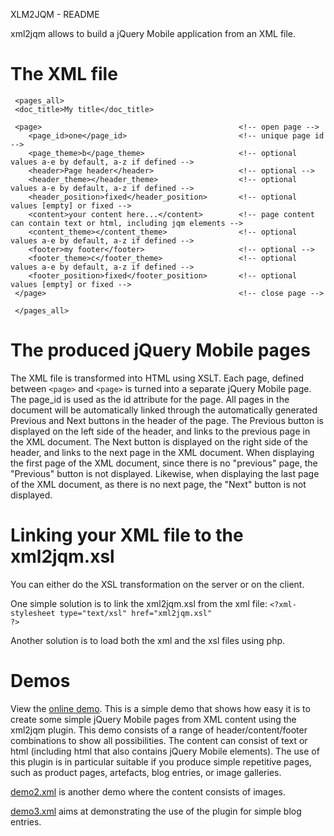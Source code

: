 XLM2JQM - README

xml2jqm allows to build a jQuery Mobile application from an XML file. 

The XML file
============

     <pages_all>
     <doc_title>My title</doc_title>
     
     <page>                                            <!-- open page -->
        <page_id>one</page_id>                         <!-- unique page id -->
        <page_theme>b</page_theme>                     <!-- optional values a-e by default, a-z if defined -->
        <header>Page header</header>                   <!-- optional -->
        <header_theme></header_theme>                  <!-- optional values a-e by default, a-z if defined -->
        <header_position>fixed</header_position>       <!-- optional values [empty] or fixed -->
        <content>your content here...</content>        <!-- page content can contain text or html, including jqm elements -->
        <content_theme></content_theme>                <!-- optional values a-e by default, a-z if defined -->
        <footer>my footer</footer>                     <!-- optional -->
        <footer_theme>c</footer_theme>                 <!-- optional values a-e by default, a-z if defined -->
        <footer_position>fixed</footer_position>       <!-- optional values [empty] or fixed -->
     </page>                                           <!-- close page -->
     
     </pages_all>


The produced jQuery Mobile pages
================================

The XML file is transformed into HTML using XSLT. Each page, defined between <code>&lt;page&gt;</code> and <code>&lt;page&gt;</code> is turned into a separate jQuery Mobile page.
The page_id is used as the id attribute for the page. All pages in the document will be automatically linked through the automatically generated Previous and Next buttons in the header of the page. 
The Previous button is displayed on the left side of the header, and links to the previous page in the XML document. 
The Next button is displayed on the right side of the header, and links to the next page in the XML document. When displaying the first page of the XML document, since there is no "previous" page, the "Previous" button is not displayed. Likewise, when displaying the last page of the XML document, as there is no next page, the "Next" button is not displayed.

Linking your XML file to the xml2jqm.xsl
========================================

You can either do the XSL transformation on the server or on the client. 

One simple solution is to link the xml2jqm.xsl from the xml file:
<code>&lt;?xml-stylesheet type="text/xsl" href="xml2jqm.xsl" ?&gt;</code>

Another solution is to load both the xml and the xsl files using php.

Demos
=====

View the [online demo](http://users.cscs.wmin.ac.uk/~coloma/jqm/page_jqm1.xml). This is a simple demo that shows how easy it is to create some simple jQuery Mobile pages from XML content using the xml2jqm plugin. This demo consists of a range of header/content/footer combinations to show all possibilities. The content can consist of text or html (including html that also contains jQuery Mobile elements).
The use of this plugin is in particular suitable if you produce simple repetitive pages, such as product pages, artefacts, blog entries, or image galleries. 

[demo2.xml](http://users.cscs.wmin.ac.uk/~coloma/jqm/demo2.xml) is another demo where the content consists of images. 

[demo3.xml](http://users.cscs.wmin.ac.uk/~coloma/jqm/demo3.xml) aims at demonstrating the use of the plugin for simple blog entries.